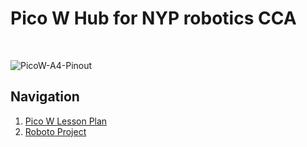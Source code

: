# Pico W Hub for NYP robotics CCA
<br>

![PicoW-A4-Pinout](https://github.com/zacw-243L/Project-Pico-W-for-NYP-robotics-CCA/assets/58255472/cea6f0c8-da6e-4253-803f-30b69b22dffe)

## Navigation<br>

  1. [Pico W Lesson Plan](https://github.com/zacw-243L/Project-Pico-W-for-NYP-robotics-CCA/tree/Master-Repo/Pico%20W%20Lesson%20Plan)
  2. [Roboto Project](https://github.com/zacw-243L/Project-Pico-W-for-NYP-robotics-CCA/tree/Master-Repo/Roboto%20Project)
